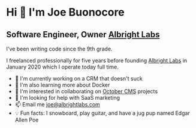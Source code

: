 Hi 👋 I'm Joe Buonocore
==============================
Software Engineer, Owner [Albright Labs](https://albrightlabs.com)
------------------------------------------
I've been writing code since the 9th grade. 
 
I freelanced professionally for five years before founding [Albright Labs](https://albrightlabs.com) in January 2020 which I operate today full time.
- 🚀 I'm currently working on a CRM that doesn't suck
- 🌱 I'm also learning more about Docker
- 🤝 I'm interested in collaborating on [October CMS](https://octobercms.com) projects
- 🤔 I'm looking for help with SaaS marketing
- 📫 Email me [joe@albrightlabs.com](mailto:joe@albrightlabs.com)
- 💡 Fun facts: I snowboard, play guitar, and have a jug pup named Edgar Allen Poe
